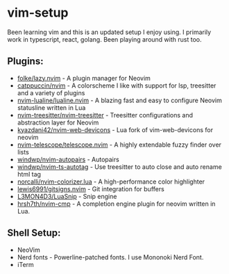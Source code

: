 # vim-setup
Been learning vim and this is an updated setup I enjoy using.
I primarily work in typescript, react, golang. Been playing around with rust too. 

## Plugins:
* [folke/lazy.nvim](https://github.com/folke/lazy.nvim) - A plugin manager for Neovim
* [catppuccin/nvim](https://github.com/catppuccin/nvim) - A colorscheme I like with support for lsp, treesitter and a variety of plugins
* [nvim-lualine/lualine.nvim](https://github.com/nvim-lualine/lualine.nvim) - A blazing fast and easy to configure Neovim statusline written in Lua
* [nvim-treesitter/nvim-treesitter](https://github.com/nvim-treesitter/nvim-treesitter) - Treesitter configurations and abstraction layer for Neovim
* [kyazdani42/nvim-web-devicons](https://github.com/nvim-tree/nvim-web-devicons) - Lua fork of vim-web-devicons for neovim
* [nvim-telescope/telescope.nvim](https://github.com/nvim-telescope/telescope.nvim) - A highly extendable fuzzy finder over lists
* [windwp/nvim-autopairs](https://github.com/windwp/nvim-autopairs) - Autopairs
* [windwp/nvim-ts-autotag](https://github.com/windwp/nvim-ts-autotag) - Use treesitter to auto close and auto rename html tag
* [norcalli/nvim-colorizer.lua](https://github.com/norcalli/nvim-colorizer.lua) - A high-performance color highlighter
* [lewis6991/gitsigns.nvim](https://github.com/lewis6991/gitsigns.nvim) - Git integration for buffers
* [L3MON4D3/LuaSnip](https://github.com/L3MON4D3/LuaSnip) - Snip engine
* [hrsh7th/nvim-cmp](https://github.com/hrsh7th/nvim-cmp) - A completion engine plugin for neovim written in Lua.


## Shell Setup:
* NeoVim
* Nerd fonts - Powerline-patched fonts. I use Mononoki Nerd Font.
* iTerm

